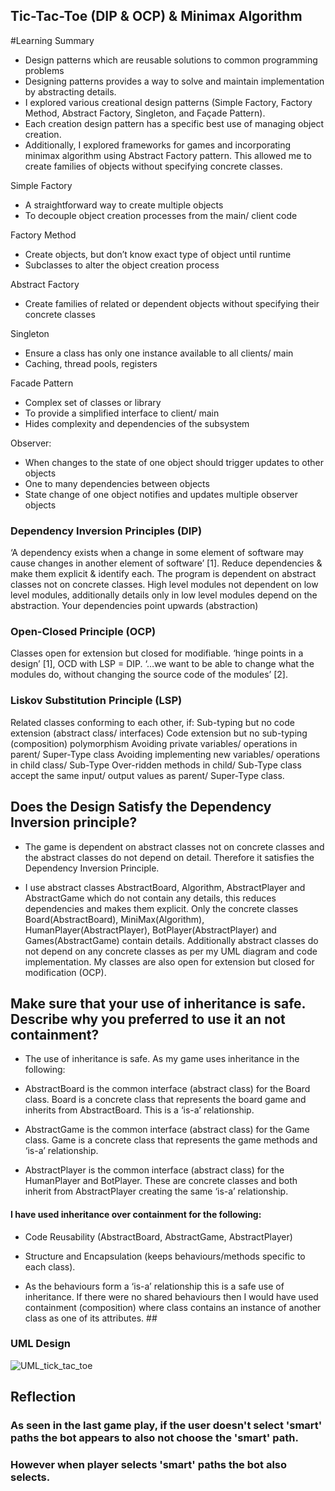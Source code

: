 ## Tic-Tac-Toe (DIP & OCP) & Minimax Algorithm

#Learning Summary
-	Design patterns which are reusable solutions to common programming problems
-	Designing patterns provides a way to solve and maintain implementation by abstracting details.
-	I explored various creational design patterns (Simple Factory, Factory Method, Abstract Factory, Singleton, and Façade Pattern). 
-	Each creation design pattern has a specific best use of managing object creation.
-	Additionally, I explored frameworks for games and incorporating minimax algorithm using Abstract Factory pattern. This allowed me to create families of objects without specifying concrete classes. 

Simple Factory 
-	A straightforward way to create multiple objects
-	To decouple object creation processes from the main/ client code

Factory Method
-	Create objects, but don’t know exact type of object until runtime
-	Subclasses to alter the object creation process

Abstract Factory
-	Create families of related or dependent objects without specifying their concrete classes

Singleton
-	Ensure a class has only one instance available to all clients/ main
-	Caching, thread pools, registers

Facade Pattern
-	Complex set of classes or library
-	To provide a simplified interface to client/ main
-	Hides complexity and dependencies of the subsystem

Observer:
-	When changes to the state of one object should trigger updates to other objects
-	One to many dependencies between objects
-	State change of one object notifies and updates multiple observer objects


### Dependency Inversion Principles (DIP)
‘A dependency exists when a change in some element of software may cause changes in another element of software’ [1].
Reduce dependencies & make them explicit & identify each.
The program is dependent on abstract classes not on concrete classes.
High level modules not dependent on low level modules, additionally details only in low level modules depend on the abstraction.
Your dependencies point upwards (abstraction)


### Open-Closed Principle (OCP)
Classes open for extension but closed for modifiable.
‘hinge points in a design’ [1], OCD with LSP = DIP.
‘…we want to be able to change what the modules do, without changing the source code of the modules’ [2].


### Liskov Substitution Principle (LSP)
Related classes conforming to each other, if:
Sub-typing but no code extension (abstract class/ interfaces)
Code extension but no sub-typing (composition) polymorphism
Avoiding private variables/ operations in parent/ Super-Type class
Avoiding implementing new variables/ operations in child class/ Sub-Type
Over-ridden methods in child/ Sub-Type class accept the same input/ output values as parent/ Super-Type class.

## Does the Design Satisfy the Dependency Inversion principle?

- The game is dependent on abstract classes not on concrete classes and the abstract classes do not depend on detail. Therefore it satisfies the Dependency Inversion Principle. 

- I use abstract classes AbstractBoard, Algorithm, AbstractPlayer and AbstractGame which do not contain any details, this reduces dependencies and makes them explicit. Only the concrete classes Board(AbstractBoard), MiniMax(Algorithm), HumanPlayer(AbstractPlayer), BotPlayer(AbstractPlayer) and Games(AbstractGame) contain details. Additionally abstract classes do not depend on any concrete classes as per my UML diagram and code implementation. My classes are also open for extension but closed for modification (OCP).

## Make sure that your use of inheritance is safe. Describe why you preferred to use it an not containment?

- The use of inheritance is safe. As my game uses inheritance in the following:

- AbstractBoard is the common interface (abstract class) for the Board class. Board is a concrete class that represents the board game and inherits from AbstractBoard. This is a ‘is-a’ relationship.

- AbstractGame is the common interface (abstract class) for the Game class. Game is a concrete class that represents the game methods and ‘is-a’ relationship.

- AbstractPlayer is the common interface (abstract class) for the HumanPlayer and BotPlayer. These are concrete classes and both inherit from AbstractPlayer creating the same ‘is-a’ relationship.

#### I have used inheritance over containment for the following:
- Code Reusability (AbstractBoard, AbstractGame, AbstractPlayer)
- Structure and Encapsulation (keeps behaviours/methods specific to each class).

- As the behaviours form a ‘is-a’ relationship this is a safe use of inheritance. If there were no shared behaviours then I would have used containment (composition) where class contains an instance of another class as one of its attributes. ##

### UML Design
![UML_tick_tac_toe](https://github.com/leakydishes/advanced_algorithms/assets/79079577/c6ea8b91-32cf-472c-a983-32ea1ea894ab)

## Reflection
### As seen in the last game play, if the user doesn't select 'smart' paths the bot appears to also not choose the 'smart' path. 
### However when player selects 'smart' paths the bot also selects. 

